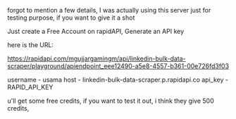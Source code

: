 forgot to mention a few details, I was actually using this server just for testing purpose, if you want to give it a shot

Just create a Free Account on rapidAPI, Generate an API key

here is the URL:

https://rapidapi.com/mgujjargamingm/api/linkedin-bulk-data-scraper/playground/apiendpoint_eee12490-a5e8-4557-b361-00e726fd3f03

username - usama
host - linkedin-bulk-data-scraper.p.rapidapi.co
api_key - RAPID_API_KEY


u'll get some free credits, if you want to test it out, i think they give 500 credits,
